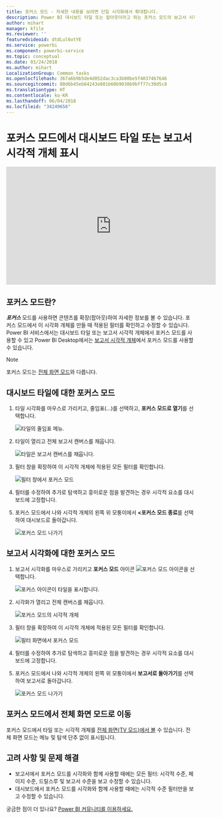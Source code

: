 ```yaml
---
title: 포커스 모드 - 자세한 내용을 보려면 단일 시각화에서 확대합니다.
description: Power BI 대시보드 타일 또는 팝아웃이라고 하는 포커스 모드의 보고서 시각화를 표시하는 방법에 대한 설명서입니다.
author: mihart
manager: kfile
ms.reviewer: ''
featuredvideoid: dtdLul6otYE
ms.service: powerbi
ms.component: powerbi-service
ms.topic: conceptual
ms.date: 03/24/2018
ms.author: mihart
LocalizationGroup: Common tasks
ms.openlocfilehash: 367a6b9b5de4d052dac3ca3b80be5f4037467646
ms.sourcegitcommit: 80d6b45eb84243e801b60b9038b9bff77c30d5c8
ms.translationtype: HT
ms.contentlocale: ko-KR
ms.lasthandoff: 06/04/2018
ms.locfileid: "34249656"
---
```

# <a name="display-a-dashboard-tile-or-report-visual-in-focus-mode"></a>포커스 모드에서 대시보드 타일 또는 보고서 시각적 개체 표시

<iframe width="560" height="315" src="https://www.youtube.com/embed/dtdLul6otYE" frameborder="0" allowfullscreen></iframe>


## <a name="what-is-focus-mode"></a>포커스 모드란?

***포커스*** 모드를 사용하면 콘텐츠를 확장(팝아웃)하여 자세한 정보를 볼 수 있습니다.  포커스 모드에서 이 시각화 개체를 만들 때 적용된 필터를 확인하고 수정할 수 있습니다.  Power BI 서비스에서는 대시보드 타일 또는 보고서 시각적 개체에서 포커스 모드를 사용할 수 있고 Power BI Desktop에서는 [보고서 시각적 개체](desktop-report-view.md)에서 포커스 모드를 사용할 수 있습니다.

> [!NOTE]
> 포커스 모드는 [전체 화면 모드](service-fullscreen-mode.md)와 다릅니다.
> 


## <a name="focus-mode-for-dashboard-tiles"></a>대시보드 타일에 대한 포커스 모드

1. 타일 시각화를 마우스로 가리키고, 줄임표(...)를 선택하고, **포커스 모드로 열기**를 선택합니다. 

    ![타일의 줄임표 메뉴](media/service-focus-mode/power-bi-dashboard-focus-mode.png).

2. 타일이 열리고 전체 보고서 캔버스를 채웁니다. 

   ![타일은 보고서 캔버스를 채웁니다.](media/service-focus-mode/power-bi-tile-focus.png)

3. 필터 창을 확장하여 이 시각적 개체에 적용된 모든 필터를 확인합니다.
   
   ![필터 창에서 포커스 모드](media/service-focus-mode/power-bi-focus-filters.png)

4. 필터를 수정하여 추가로 탐색하고 흥미로운 점을 발견하는 경우 시각적 요소를 대시보드에 고정합니다.

5. 포커스 모드에서 나와 시각적 개체의 왼쪽 위 모퉁이에서 **<포커스 모드 종료**를 선택하여 대시보드로 돌아갑니다.
   
    ![포커스 모드 나가기](media/service-focus-mode/power-bi-tile-exit-focus.png)    


## <a name="focus-mode-for-report-visualizations"></a>보고서 시각화에 대한 포커스 모드

1. 보고서 시각화를 마우스로 가리키고 **포커스 모드** 아이콘 ![포커스 모드 아이콘](media/service-focus-mode/pbi_popout.jpg)을 선택합니다.  
   
   ![포커스 아이콘이 타일을 표시합니다.](media/service-focus-mode/power-bi-hover-focus.png)
2. 시각화가 열리고 전체 캔버스를 채웁니다. 

   ![포커스 모드의 시각적 개체](media/service-focus-mode/power-bi-display-focus-newer2.png)
3. 필터 창을 확장하여 이 시각적 개체에 적용된 모든 필터를 확인합니다.
   
   ![필터 화면에서 포커스 모드](media/service-focus-mode/power-bi-display-focus-filters.png)
4. 필터를 수정하여 추가로 탐색하고 흥미로운 점을 발견하는 경우 시각적 요소를 대시보드에 고정합니다.   
5. 포커스 모드에서 나와 시각적 개체의 왼쪽 위 모퉁이에서 **보고서로 돌아가기**를 선택하여 보고서로 돌아갑니다. 
   
    ![포커스 모드 나가기](media/service-focus-mode/power-bi-exit-focus-report.png)  

## <a name="go-from-focus-mode-to-full-screen-mode"></a>포커스 모드에서 전체 화면 모드로 이동
포커스 모드에서 타일 또는 시각적 개체를 [전체 화면(TV 모드)에서 볼](service-fullscreen-mode.md) 수 있습니다. 전체 화면 모드는 메뉴 및 탐색 단추 없이 표시됩니다.

## <a name="considerations-and-troubleshooting"></a>고려 사항 및 문제 해결
* 보고서에서 포커스 모드를 시각화와 함께 사용할 때에는 모든 필터: 시각적 수준, 페이지 수준, 드릴스루 및 보고서 수준을 보고 수정할 수 있습니다.    
* 대시보드에서 포커스 모드를 시각화와 함께 사용할 때에는 시각적 수준 필터만을 보고 수정할 수 있습니다.

궁금한 점이 더 있나요? [Power BI 커뮤니티를 이용하세요.](http://community.powerbi.com/)

